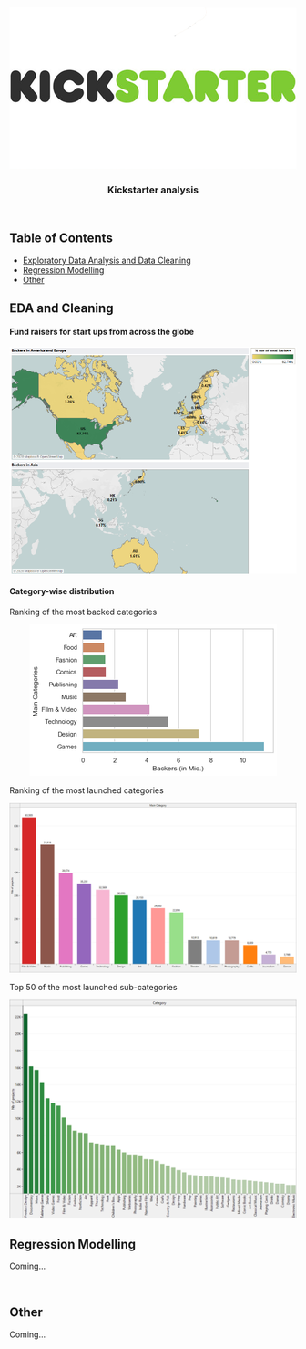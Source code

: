 <p align="center">
  <img src="srcs/kickstarter_logo.png" alt="Logo kickstarter" />
</p>

<h3 align="center">
  Kickstarter analysis
</h3>
<br/>

## Table of Contents

- [Exploratory Data Analysis and Data Cleaning](#EDA-and-Cleaning)
- [Regression Modelling](#Regression-Modelling)
- [Other](#Other)

## EDA and Cleaning

#### Fund raisers for start ups from across the globe

<p align="center">
  <img src="srcs/backers_map.png" alt="map of the backers worldwide/made with tableau" />  
</p>

#### Category-wise distribution
Ranking of the most backed categories
<p align="center">
  <img src="srcs/main_categories_by_backers.png" alt="ranking of the most backed categories/made with seaborn" />  
</p>

Ranking of the most launched categories
<p align="center">
  <img src="srcs/main_categories_by_nb_of_projects.png" alt="ranking of the most launched categories/made with tableau" />  
</p>

Top 50 of the most launched sub-categories
<p align="center">
  <img src="srcs/top 50 sub-categories.png" alt="top 50 categories/made with tableau" />  
</p>

## Regression Modelling

Coming...


<br/>

## Other

Coming...